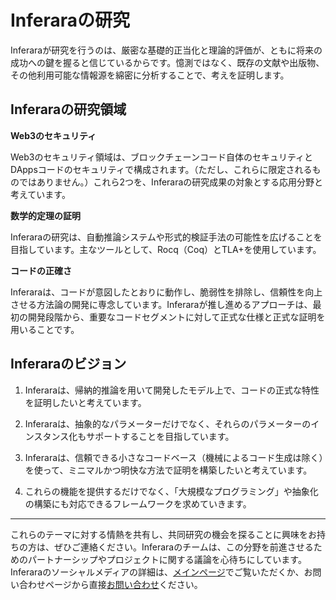 # Inferaraの研究

Inferaraが研究を行うのは、厳密な基礎的正当化と理論的評価が、ともに将来の成功への鍵を握ると信じているからです。憶測ではなく、既存の文献や出版物、その他利用可能な情報源を綿密に分析することで、考えを証明します。

## Inferaraの研究領域

**Web3のセキュリティ**

Web3のセキュリティ領域は、ブロックチェーンコード自体のセキュリティとDAppsコードのセキュリティで構成されます。（ただし、これらに限定されるものではありません。）これら2つを、Inferaraの研究成果の対象とする応用分野と考えています。

**数学的定理の証明**

Inferaraの研究は、自動推論システムや形式的検証手法の可能性を広げることを目指しています。主なツールとして、Rocq（Coq）とTLA+を使用しています。

**コードの正確さ**

Inferaraは、コードが意図したとおりに動作し、脆弱性を排除し、信頼性を向上させる方法論の開発に専念しています。Inferaraが推し進めるアプローチは、最初の開発段階から、重要なコードセグメントに対して正式な仕様と正式な証明を用いることです。

## Inferaraのビジョン

1. Inferaraは、帰納的推論を用いて開発したモデル上で、コードの正式な特性を証明したいと考えています。

2. Inferaraは、抽象的なパラメーターだけでなく、それらのパラメーターのインスタンス化もサポートすることを目指しています。

3. Inferaraは、信頼できる小さなコードベース（機械によるコード生成は除く）を使って、ミニマルかつ明快な方法で証明を構築したいと考えています。

4. これらの機能を提供するだけでなく、「大規模なプログラミング」や抽象化の構築にも対応できるフレームワークを求めていきます。

---

これらのテーマに対する情熱を共有し、共同研究の機会を探ることに興味をお持ちの方は、ぜひご連絡ください。Inferaraのチームは、この分野を前進させるためのパートナーシップやプロジェクトに関する議論を心待ちにしています。Inferaraのソーシャルメディアの詳細は、[メインページ](/jp/)でご覧いただくか、お問い合わせページから直接[お問い合わせ](/jp/contact)ください。

